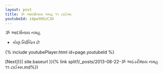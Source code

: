 ```yaml
---
layout: post
title: ૐ આદર્શનાય નમહ ૧૧ ટાઈમ્સ
youtubeId: z4pwYH5zCJU
---
```

 
 
 ૐ આદર્શનાય નમહ  
 
 -  કોણ નિશ્ચિત છે 
 
  
 
  
 
 
 
 
 
 


{% include youtubePlayer.html id=page.youtubeId %}
 
[Next]({{ site.baseurl }}{% link  split1/_posts/2013-08-22-ૐ અઠંડરીથાય નમહ ૧૧ ટાઈમ્સ.md%})
 
